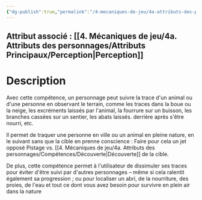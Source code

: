 ```yaml
---
{"dg-publish":true,"permalink":"/4-mecaniques-de-jeu/4a-attributs-des-personnages/competences/pistage/"}
---
```



## Attribut associé : [[4. Mécaniques de jeu/4a. Attributs des personnages/Attributs Principaux/Perception\|Perception]] 

# Description

Avec cette compétence, un personnage peut suivre la trace d'un animal ou d'une personne en observant le terrain, comme les traces dans la boue ou la neige, les excréments laissés par l'animal, la fourrure sur un buisson, les branches cassées sur un sentier, les abats laissés. derrière après s'être nourri, etc. 

Il permet de traquer une personne en ville ou un animal en pleine nature, en le suivant sans que la cible en prenne conscience : Faire pour cela un jet opposé Pistage vs. [[4. Mécaniques de jeu/4a. Attributs des personnages/Compétences/Découverte\|Découverte]] de la cible. 

De plus, cette compétence permet à l'utilisateur de dissimuler ses traces pour éviter d'être suivi par d'autres personnages – même si cela ralentit également sa progression ; ou pour localiser un abri, de la nourriture, des proies, de l'eau et tout ce dont vous avez besoin pour survivre en plein air dans la nature
